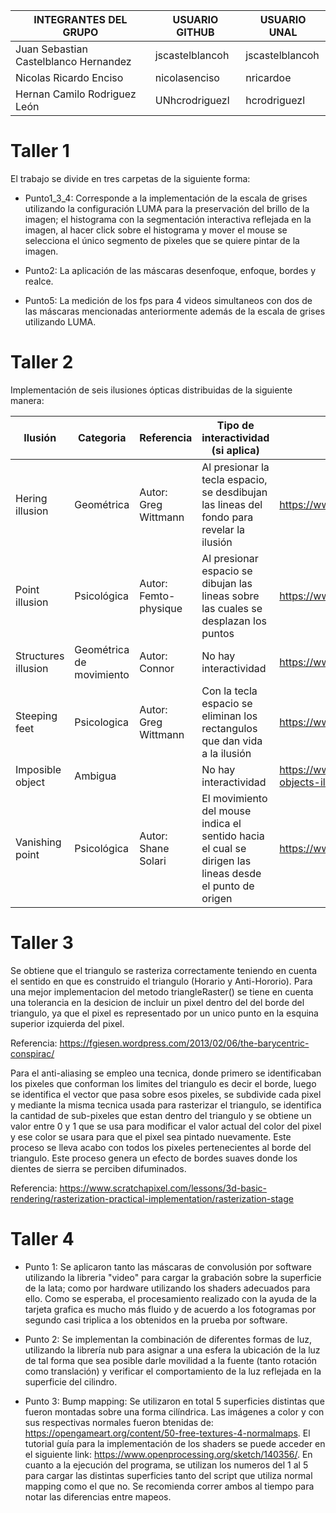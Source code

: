 | INTEGRANTES DEL GRUPO                     |USUARIO GITHUB       |USUARIO UNAL|
|-------------------------------------------|---------------------|------------|
| Juan Sebastian Castelblanco Hernandez  | jscastelblancoh | jscastelblancoh |
| Nicolas Ricardo Enciso                 | nicolasenciso   | nricardoe |
| Hernan Camilo Rodriguez León           | UNhcrodriguezl  | hcrodriguezl |


# Taller 1

El trabajo se divide en tres carpetas de la siguiente forma: 
- Punto1_3_4: 
Corresponde a la implementación de la escala de grises utilizando la configuración LUMA para la preservación del brillo de la imagen; el histograma con la segmentación interactiva reflejada en la imagen, al hacer click sobre el histograma y mover el mouse se selecciona el único segmento de pixeles que se quiere pintar de la imagen.

- Punto2: 
La aplicación de las máscaras desenfoque, enfoque, bordes y realce. 

- Punto5: 
La medición de los fps para 4 videos simultaneos con dos de las máscaras mencionadas anteriormente además de la escala de grises utilizando LUMA.

# Taller 2

Implementación de seis ilusiones ópticas distribuidas de la siguiente manera:

| Ilusión         | Categoria | Referencia | Tipo de interactividad (si aplica) | URL código base (si aplica) |
|-----------------|-----------|------------|------------------------------------|-----------------------------|
|Hering illusion|Geométrica|Autor: Greg Wittmann|Al presionar la tecla espacio, se desdibujan las lineas del fondo para revelar la ilusión| https://www.openprocessing.org/sketch/168636/|
|Point illusion|Psicológica|Autor: Femto-physique|Al presionar espacio se dibujan las lineas sobre las cuales se desplazan los puntos|https://www.openprocessing.org/sketch/707417|
|Structures illusion|Geométrica de movimiento|Autor: Connor|No hay interactividad|https://www.openprocessing.org/sketch/413457|
|Steeping feet|Psicologica|Autor: Greg Wittmann|Con la tecla espacio se eliminan los rectangulos que dan vida a la ilusión|https://www.openprocessing.org/sketch/168574|
|Imposible object|Ambigua||No hay interactividad|https://www.imagenesmi.com/im%C3%A1genes/impossible-objects-illusions-fa.html|
|Vanishing point|Psicológica|Autor: Shane Solari|El movimiento del mouse indica el sentido hacia el cual se dirigen las lineas desde el punto de origen|https://www.openprocessing.org/sketch/523058|

# Taller 3
Se obtiene que el triangulo se rasteriza correctamente teniendo en cuenta el sentido en que es construido el triangulo (Horario y Anti-Hororio). 
Para una mejor implementacion del metodo triangleRaster() se tiene en cuenta una tolerancia en la desicion de incluir un pixel dentro del del borde del triangulo, ya que el pixel es representado por un unico punto en la esquina superior izquierda del pixel. 

Referencia: https://fgiesen.wordpress.com/2013/02/06/the-barycentric-conspirac/

Para el anti-aliasing se empleo una tecnica, donde primero se identificaban los pixeles que conforman los limites del triangulo es decir el borde, luego se identifica el vector que pasa sobre esos pixeles, se subdivide cada pixel y mediante la misma tecnica usada para rasterizar el triangulo, se identifica la cantidad de sub-pixeles que estan dentro del triangulo y se obtiene un valor entre 0 y 1 que se usa para modificar el valor actual del color del pixel y ese color se usara para que el pixel sea pintado nuevamente. Este proceso se lleva acabo con todos los pixeles pertenecientes al borde del triangulo. Este proceso genera un efecto de bordes suaves donde los dientes de sierra se perciben difuminados.

Referencia: https://www.scratchapixel.com/lessons/3d-basic-rendering/rasterization-practical-implementation/rasterization-stage

# Taller 4
- Punto 1: 
Se aplicaron tanto las máscaras de convolusión por software utilizando la libreria "video" para cargar la grabación sobre la superficie de la lata; como por hardware utilizando los shaders adecuados para ello. Como se esperaba, el procesamiento realizado con la ayuda de la tarjeta grafica es mucho más fluido y de acuerdo a los fotogramas por segundo casi triplica a los obtenidos en la prueba por software.

- Punto 2:
Se implementan la combinación de diferentes formas de luz, utilizando la librería nub para asignar a una esfera la ubicación de la luz de tal forma que sea posible darle movilidad a la fuente (tanto rotación como translación) y verificar el comportamiento de la luz reflejada en la superficie del cilindro.

- Punto 3:
Bump mapping: Se utilizaron en total 5 superficies distintas que fueron montadas sobre una forma cilíndrica. Las imágenes a color y con sus respectivas normales fueron btenidas de: https://opengameart.org/content/50-free-textures-4-normalmaps. El tutorial guía para la implementación de los shaders se puede acceder en el siguiente link: https://www.openprocessing.org/sketch/140356/.
En cuanto a la ejecución del programa, se utilizan los numeros del 1 al 5 para cargar las distintas superficies tanto del script que utiliza normal mapping como el que no. Se recomienda correr ambos al tiempo para notar las diferencias entre mapeos. 
